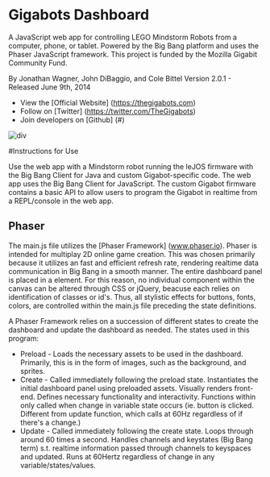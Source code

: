 # Gigabots Dashboard

A JavaScript web app for controlling LEGO Mindstorm Robots from a computer, phone, or tablet. Powered by the Big Bang platform and uses the Phaser JavaScript framework. This project is funded by the Mozilla Gigabit Community Fund.

By Jonathan Wagner, John DiBaggio, and Cole Bittel
Version 2.0.1 - Released June 9th, 2014

* View the [Official Website] (https://thegigabots.com)
* Follow on [Twitter] (https://twitter.com/TheGigabots)
* Join developers on [Github] (#)

![div](http://thegigabots.com/wp-content/uploads/2014/04/hi_mozilla.jpg)


#Instructions for Use

Use the web app with a Mindstorm robot running the leJOS firmware with the Big Bang Client for Java and custom Gigabot-specific code. The web app uses the Big Bang Client for JavaScript. The custom Gigabot firmware contains a basic API to allow users to program the Gigabot in realtime from a REPL/console in the web app.



## Phaser
The main.js file utilizes the [Phaser Framework] (www.phaser.io). Phaser is intended for multiplay 2D online game creation. This was chosen primarily because it utilizes an fast and efficient refresh rate, rendering realtime data communication in Big Bang in a smooth manner. The entire dashboard panel is placed in a <canvas> element. For this reason, no individual component within the canvas can be altered through CSS or jQuery, beacuse each relies on identification of classes or id's. Thus, all stylistic effects for buttons, fonts, colors, are controlled within the main.js file preceding the state definitions.

A Phaser Framework relies on a succession of different states to create the dashboard and update the dashboard as needed. The states used in this program:
* Preload - Loads the necessary assets to be used in the dashboard. Primarily, this is in the form of images, such as the background, and sprites.
* Create - Called immediately following the preload state. Instantiates the initial dashboard panel using preloaded assets. Visually renders front-end. Defines necessary functionality and interactivity. Functions within only called when change in variable state occurs (ie. button is clicked. Different from update function, which calls at 60Hz regardless of if there's a change.)
* Update - Called immediately following the create state. Loops through around 60 times a second. Handles channels and keystates (Big Bang term) s.t. realtime information passed through channels to keyspaces and updated. Runs at 60Hertz regardless of change in any variable/states/values.